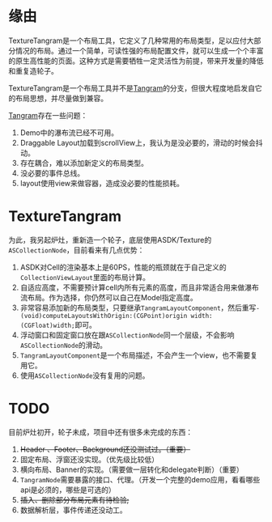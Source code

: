# 缘由

TextureTangram是一个布局工具，它定义了几种常用的布局类型，足以应付大部分情况的布局。通过一个简单，可读性强的布局配置文件，就可以生成一个个丰富的原生高性能的页面。这种方式是需要牺牲一定灵活性为前提，带来开发量的降低和重复造轮子。

TextureTangram是一个布局工具并不是[Tangram](https://github.com/alibaba/Tangram-iOS)的分支，但很大程度地启发自它的布局思想，并尽量做到兼容。

[Tangram](https://github.com/alibaba/Tangram-iOS)存在一些问题：
1. Demo中的瀑布流已经不可用。
2. Draggable Layout加载到scrollView上，我认为是没必要的，滑动的时候会抖动。
3. 存在耦合，难以添加新定义的布局类型。
4. 没必要的事件总线。
5. layout使用view来做容器，造成没必要的性能损耗。 

# TextureTangram
为此，我另起炉灶，重新造一个轮子，底层使用ASDK/Texture的`ASCollectionNode`，目前看来有几点优势：
1. ASDK对Cell的渲染基本上是60PS，性能的瓶颈就在于自己定义的`CollectionViewLayout`里面的布局计算。
2. 自适应高度，不需要预计算cell内所有元素的高度，而且非常适合用来做瀑布流布局。作为选择，你仍然可以自己在Model指定高度。
3. 非常容易添加新的布局类型，只要继承`TangramLayoutComponent`，然后重写`- (void)computeLayoutsWithOrigin:(CGPoint)origin width:(CGFloat)width;`即可。
4. 浮动窗口和固定窗口放在跟`ASCollectionNode`同一个层级，不会影响`ASCollectionNode`的滑动。
5. `TangramLayoutComponent`是一个布局描述，不会产生一个view，也不需要复用它。
6. 使用`ASCollectionNode`没有复用的问题。

# TODO
目前炉灶初开，轮子未成，项目中还有很多未完成的东西：
1. ~~Header 、Footer、Background还没测试过。（重要）~~
2. 固定布局、浮窗还没实现。（优先级比较低）
3. 横向布局、Banner的实现。（需要做一层转化和delegate判断）（重要）
4. `TangramNode`需要暴露的接口、代理。（开发一个完整的demo应用，看看哪些api是必须的，哪些是可选的）
5. ~~插入、删除部分布局元素有待检验;~~
6. 数据解析层，事件传递还没动工。

